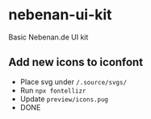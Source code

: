 nebenan-ui-kit
==============

Basic Nebenan.de UI kit

## Add new icons to iconfont

- Place svg under `/.source/svgs/`
- Run `npx fontellizr`
- Update `preview/icons.pug`
- DONE
